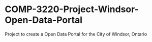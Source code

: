 # COMP-3220-Project-Windsor-Open-Data-Portal
Project to create a Open Data Portal for the City of Windsor, Ontario
